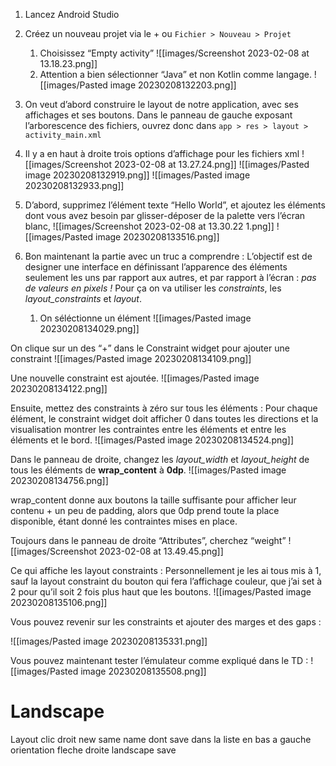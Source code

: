 1. Lancez Android Studio
2. Créez un nouveau projet via le + ou `Fichier > Nouveau > Projet`
	1. Choisissez “Empty activity”
![[images/Screenshot 2023-02-08 at 13.18.23.png]]
	2. Attention a bien sélectionner “Java” et non Kotlin comme langage.
![[images/Pasted image 20230208132203.png]]
3. On veut d’abord construire le layout de notre application, avec ses affichages et ses boutons. Dans le panneau de gauche exposant l’arborescence des fichiers, ouvrez donc dans `app > res > layout > activity_main.xml` 

4. Il y a en haut à droite trois options d’affichage pour les fichiers xml
![[images/Screenshot 2023-02-08 at 13.27.24.png]]
![[images/Pasted image 20230208132919.png]]
![[images/Pasted image 20230208132933.png]]

5. D’abord, supprimez l’élément texte “Hello World”, et ajoutez les éléments dont vous avez besoin par glisser-déposer de la palette vers l’écran blanc, 
![[images/Screenshot 2023-02-08 at 13.30.22 1.png]] 
![[images/Pasted image 20230208133516.png]]
6. Bon maintenant la partie avec un truc a comprendre : L’objectif est de designer une interface en définissant l’apparence des éléments seulement les uns par rapport aux autres, et par rapport à l’écran : *pas de valeurs en pixels !* Pour ça on va utiliser les *constraints*, les *layout_constraints* et *layout*.
	1. On séléctionne un élément
![[images/Pasted image 20230208134029.png]]

On clique sur un des “+” dans le Constraint widget pour ajouter une constraint
![[images/Pasted image 20230208134109.png]]

Une nouvelle constraint est ajoutée. 
![[images/Pasted image 20230208134122.png]]

Ensuite, mettez des constraints à zéro sur tous les éléments : Pour chaque élément, le constraint widget doit afficher 0 dans toutes les directions et la visualisation montrer les contraintes entre les éléments et entre les éléments et le bord.
![[images/Pasted image 20230208134524.png]]


Dans le panneau de droite, changez les *layout_width* et *layout_height* de tous les éléments de **wrap_content** à **0dp**.
![[images/Pasted image 20230208134756.png]]

wrap_content donne aux boutons la taille suffisante pour afficher leur contenu + un peu de padding, alors que 0dp prend toute la place disponible, étant donné les contraintes mises en place. 

Toujours dans le panneau de droite “Attributes”, cherchez “weight”
![[images/Screenshot 2023-02-08 at 13.49.45.png]]

Ce qui affiche les layout constraints : Personnellement je les ai tous mis à 1, sauf la layout constraint du bouton qui fera l’affichage couleur, que j’ai set à 2 pour qu’il soit 2 fois plus haut que les boutons.
![[images/Pasted image 20230208135106.png]]

Vous pouvez revenir sur les constraints et ajouter des marges et des gaps : 

![[images/Pasted image 20230208135331.png]]


Vous pouvez maintenant tester l’émulateur comme expliqué dans le TD : 
![[images/Pasted image 20230208135508.png]]


# Landscape

Layout 
clic droit
new
same name
dont save
dans la liste en bas a gauche orientation
fleche droite
landscape
save
